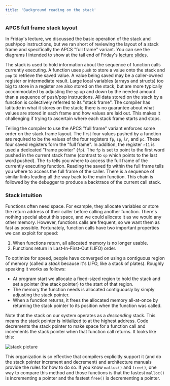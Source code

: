 ```yaml
---
title: 'Background reading on the stack'
---
```


### APCS full frame stack layout
In Friday's lecture, we discussed the basic operation of the stack and push/pop instructions, but we ran short of reviewing the layout of a stack frame and specifically the APCS "full frame" variant. You can see the diagrams I intended to show at the tail end of Friday's [lecture slides](/lectures/Functions/slides.pdf).

The stack is used to hold information about the sequence of function calls currently executing. A function uses `push` to store a value onto the stack and `pop` to retrieve the saved value. A value being saved may be a caller-owned register or intermediate result. Large local variables (arrays and structs) too big to store in a register are also stored on the stack, but are more typically accommodated by adjusting the `sp` up and down by the needed amount than a sequence of push/pop instructions. All data stored on the stack by a function is collectively referred to its "stack frame". The compiler has latitude in what it stores on the stack; there is no guarantee about what values are stored in each frame and how values are laid out. This makes it challenging if trying to ascertain where each stack frame starts and stops.

Telling the compiler to use the APCS "full frame" variant enforces some order on the stack frame layout. The first four values pushed by a function are required to be the values of the four registers `fp`, `sp`, `lr`, and `pc`. These four saved registers form the "full frame". In addition, the register `r11` is used a dedicated "frame pointer" (`fp`). The `fp` is set to point to the first word pushed in the current stack frame (contrast to `sp` which points to the last word pushed). The `fp` tells you where to access the full frame of the currently executing function. Reading the saved fp within the full frame tells you where to access the full frame of the caller. There is a sequence of similar links leading all the way back to the main function. This chain is followed by the debugger to produce a backtrace of the current call stack.

### Stack intuition
Functions often need space. For example, they allocate 
variables or store the return
address of their caller before calling another function. There's
nothing special about this space, and we could allocate it as we would
any other memory.  However, functions calls are frequent, so we want
them as fast as possible.  Fortunately, function calls have two important
properties we can exploit for speed:

1. When functions return, all allocated memory is no longer usable.
2. Functions return in Last-In-First-Out (LIFO) order.

To optimize for speed, people have converged on using a contiguous region of memory
(called a *stack* because it's LIFO, like a stack of plates).  Roughly speaking it
works as follows:

+ At program start we allocate a fixed-sized region to hold the stack and set a
pointer (the stack pointer) to the start of that region.
+ The memory the function needs is allocated contiguously by simply adjusting
the stack pointer.
+ When a function returns, it frees the allocated memory
all-at-once by returning the stack pointer to its position when the function
was called.

Note that the stack on our system operates as a _descending_
stack. This means the stack pointer is initialized to at the highest
address.  Code decrements the stack pointer to make space for
a function call and increments the stack pointer when that function
call returns. It looks like this:

![stack picture](../images/stack.png)

This organization is so effective that compilers explicitly
support it (and do the stack pointer increment and decrement) and
architecture manuals provide the rules for how to do so.
If you know `malloc()` and `free()`, one way to compare this method
and those functions is that the fastest `malloc()` is incrementing a pointer
and the fastest `free()` is decrementing a pointer.